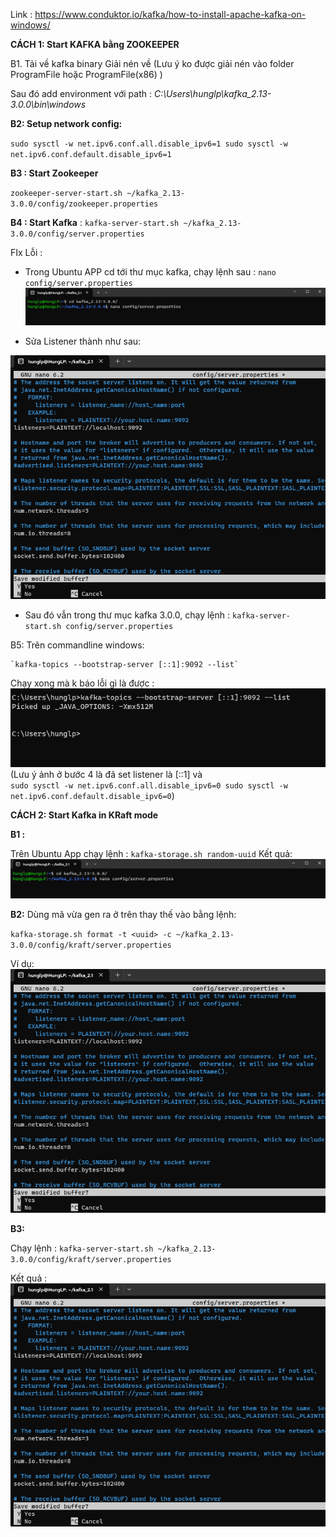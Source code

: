 Link : 
https://www.conduktor.io/kafka/how-to-install-apache-kafka-on-windows/


**CÁCH 1: Start KAFKA bằng ZOOKEEPER** 

B1. Tải về kafka binary
    Giải nén về (Lưu ý ko được giải nén vào folder ProgramFile hoặc ProgramFile(x86) )
    
 Sau đó add environment với path : _C:\Users\hunglp\kafka_2.13-3.0.0\bin\windows_
    


**B2: Setup network config:**

`sudo sysctl -w net.ipv6.conf.all.disable_ipv6=1
sudo sysctl -w net.ipv6.conf.default.disable_ipv6=1`


**B3 : Start Zookeeper** 

`zookeeper-server-start.sh ~/kafka_2.13-3.0.0/config/zookeeper.properties`

**B4 : Start Kafka** :
`kafka-server-start.sh ~/kafka_2.13-3.0.0/config/server.properties`



FIx Lỗi : 
- Trong Ubuntu APP
    cd tới thư mục kafka, chạy lệnh sau : `nano config/server.properties`
    ![img.png](img.png)

- Sửa Listener thành như sau:

![img_2.png](img_2.png)
- Sau đó vẫn trong thư mục kafka 3.0.0, chạy lệnh : `kafka-server-start.sh config/server.properties`


B5: Trên commandline windows: 
    
    `kafka-topics --bootstrap-server [::1]:9092 --list`
Chạy xong mà k báo lỗi gì là được : 
![img_3.png](img_3.png)
(Lưu ý ảnh ở bước 4 là đã set listener là [::1] và  
`sudo sysctl -w net.ipv6.conf.all.disable_ipv6=0
sudo sysctl -w net.ipv6.conf.default.disable_ipv6=0`)




**CÁCH 2: Start Kafka in KRaft mode**

**B1 :**

Trên Ubuntu App chạy lệnh : `kafka-storage.sh random-uuid`
Kết quả:
![img.png](img.png)

**B2:** Dùng mã vừa gen ra ở trên thay thế vào <uuid> bằng lệnh:

`kafka-storage.sh format -t <uuid> -c ~/kafka_2.13-3.0.0/config/kraft/server.properties`

Ví dụ:
![img_1.png](img_1.png)

**B3:**

Chạy lệnh : `kafka-server-start.sh ~/kafka_2.13-3.0.0/config/kraft/server.properties`

Kết quả :
![img_2.png](img_2.png)
